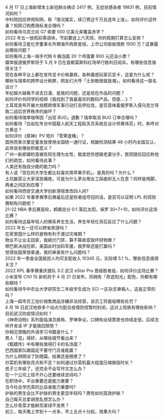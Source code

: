 4 月 17 日上海新增本土新冠肺炎确诊 2417 例，无症状感染者 19831 例，目前情况如何？  
中科院回应停用知网，称「情况属实，续订费近千万且连年上涨」，如何评价这件事？知网订购费用标准合理吗？  
如何看待乌克兰向 G7 索要 500 亿美元来覆盖赤字？  
2022 年五一放假前需调休，节前要连上六天班，你的假期打算怎么安排？  
如何看待卫星化学董事长外甥海外购房差钱，上市公司偷偷借款 1500 万？这暴露出哪些问题？  
如何看待上海一骑手代购 6 桶泡面 20 个鸡蛋要 900 元还没小票？  
媒体报道俄罗斯将于 5 月 9 日在首都莫斯科红场举行胜利日阅兵，有哪些信息值得关注？  
现在各种平台上都在宣传显卡价格暴跌，各种蛊惑玩家买显卡，这是为什么呢？  
椰树与瑞幸的跨界设计刷屏，网友们大呼「土到极致就是潮」，如何看待这一联名设计？  
年纪越大越看不进去日漫，是我的问题，还是现在作品的问题？  
如何评价何同学的视频《我找到了我最喜欢的数码产品，但是....》?  
土耳其宣布开展大规模跨境军事行动打击伊拉克，是否意味着俄罗斯入侵乌克兰导致二战后世界秩序的崩坏？  
如何看待瑞幸咖啡因「出现 BUG」道歉？瑞幸取消 BUG 订单合理吗？  
如何看待「白岩松专访中国载人航天工程航天员系统总设计师黄伟芬」时，称呼对方黄总？  
​如何评价《原神》PV 短片「雪霁逢椿」？  
国务院表示要足量发放使用全国统一通行证，核酸检测结果 48 小时内全国互认，此举具有哪些积极意义？  
广州一新郎婚检竟被告知生理为女性，极度悲伤想跟老婆分手，医院随后回应称他们的疏忽，如何看待此事？  
人类还有独自分娩的能力吗？  
有人说「现在的大学生都比较喜欢用苹果手机」，是真的吗？为什么？  
土坑酸菜让大家深恶痛绝，可是为什么茅台用女工踩曲却无人在意？同样是用脚，两者之间区别在哪？  
如何看待西安交通大学创新港宿舍改四人间?  
如果 2022 年春季赛季后赛最后还是败者组夺冠的话，是否可以证明 LPL 的双败赛制有问题呢？  
21-22 NBA 季后赛首轮，鹈鹕总分 0:1 落后太阳，保罗 30+7+10，如何评价这场比赛？  
如何看待这届年轻人的佛系养生生活，养生年轻化背后反应了什么问题？  
2022 年五一还可以跨省旅游吗？  
在家里囤什么样的食物有利于渡过灾难期？  
物业不让业主回家，我砸烂门禁，算不算故意毁坏财物罪？  
顿巴斯决战在即，美国此时加码军援，俄罗斯还能打赢吗？  
觉得张国荣很普通，我的审美有什么问题吗？  
2022 年一季度全国居民人均可支配收入 10345 元，实际增 5.1 %，哪些信息值得关注？  
2022 KPL 春季赛重庆狼队 3:2 武汉 eStar Pro 晋级胜者组，如何评价这场比赛？  
小米宣布 CIVI 1S 新机将于 4 月 21 日发布，将拥有「奇迹阳光」配色，你都有哪些期待？  
如何看待华中农业大学研究生二年级学生成为 SCI 一区杂志审稿人，这是正常的吗？  
上海一超市员工加价销售商品涉嫌非法经营，该员工将面临哪些处罚？  
4 月 18 日武汉地铁多个站点为配合疫情防控暂时封闭，这对上班族有哪些影响？目前武汉防疫情况如何？  
《神奇动物》系列面临演员换角、罗琳争议，口碑和全球票房也持续走低，后续怎样开发该 IP 才能挽回颓势？  
你相见恨晚的外语学习书籍是什么？  
男人「混」得好，从哪些细节看出来？  
《甄嬛传》中有哪些值得打卡的名场面？  
巴西国家队踢国足不要守门员谁能赢？  
为什么明明涂了防晒霜，结果还是晒黑了？  
炒菜机有哪些亮点和不足？如何通过炒菜机最大程度压缩做饭时长？  
孩子三年级了，还完全不会写作文怎么办？  
在一个公司上班不开心还要继续坚持吗？  
在职场中，平台重要还是能力重要？  
当今社会学历真的比自身能力重要吗?  
护肤的男生会比不护肤的男生更显年轻吗？男性如何高效护肤？  
自己每天总爱胡思乱想怎么办？  
怎么炒青菜才能鲜亮翠绿不发黑？  
初三，每天晚上学到十一点多，早上五点十分起，效果大吗？  
